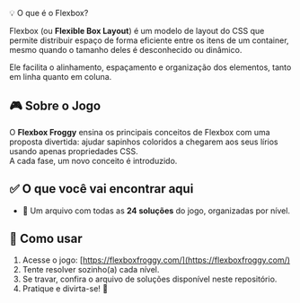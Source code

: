 💡 O que é o Flexbox?

Flexbox (ou **Flexible Box Layout**) é um modelo de layout do CSS que permite distribuir espaço de forma eficiente entre os itens de um container, mesmo quando o tamanho deles é desconhecido ou dinâmico.

Ele facilita o alinhamento, espaçamento e organização dos elementos, tanto em linha quanto em coluna.

## 🎮 Sobre o Jogo

O **Flexbox Froggy** ensina os principais conceitos de Flexbox com uma proposta divertida: ajudar sapinhos coloridos a chegarem aos seus lírios usando apenas propriedades CSS.  
A cada fase, um novo conceito é introduzido.

## ✅ O que você vai encontrar aqui

- 📄 Um arquivo com todas as **24 soluções** do jogo, organizadas por nível.
  
## 📂 Como usar

1. Acesse o jogo: [https://flexboxfroggy.com/](https://flexboxfroggy.com/)
2. Tente resolver sozinho(a) cada nível.
3. Se travar, confira o arquivo de soluções disponível neste repositório.
4. Pratique e divirta-se! 🚀
